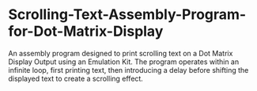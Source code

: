 # Scrolling-Text-Assembly-Program-for-Dot-Matrix-Display
An assembly program designed to print scrolling text on a Dot Matrix Display Output using an Emulation Kit. The program operates within an infinite loop, first printing text, then introducing a delay before shifting the displayed text to create a scrolling effect.
